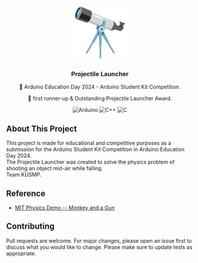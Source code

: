 <p align="center">
  <a href="https://github.com/seannachapat">
    <img src="img/telescope.svg" width="150" height="150">
  </a>
  <h3 align="center">Projectile Launcher</h3>
  <p align="center">🔭 Arduino Education Day 2024 - Arduino Student Kit Competition.<p/>
  <p align="center">🥈 first runner-up & Outstanding Projectile Launcher Award.<p/>
  <p align="center">
    <img src="https://img.shields.io/badge/-Arduino-00979D?style=for-the-badge&logo=Arduino&logoColor=white" alt="Arduino">
    <img src="https://img.shields.io/badge/c++-%2300599C.svg?style=for-the-badge&logo=c%2B%2B&logoColor=white" alt="C++"> 
    <img src="https://img.shields.io/badge/c-%2300599C.svg?style=for-the-badge&logo=c&logoColor=white" alt="C">
  </p>
</p>

## About This Project
This project is made for educational and competitive purposes as a submission for the Arduino Student Kit Competition in Arduino Education Day 2024.<br/>
The Projectile Launcher was created to solve the physics problem of shooting an object mid-air while falling.<br/>
Team KUSMP.

## Reference
- [MIT Physics Demo -- Monkey and a Gun](https://www.youtube.com/watch?v=cxvsHNRXLjw&pp=ygUUbWl0IG1vbmtleSBhbmQgYSBndW4%3D)

## Contributing
Pull requests are welcome. For major changes, please open an issue first to discuss what you would like to change.
Please make sure to update tests as appropriate.
